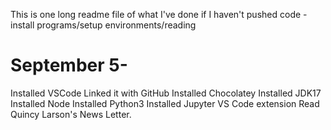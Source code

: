 This is one long readme file of what I've done if I haven't pushed code - install programs/setup environments/reading

September 5-
======================================
Installed VSCode
Linked it with GitHub
Installed Chocolatey
Installed JDK17
Installed Node
Installed Python3
Installed Jupyter VS Code extension
Read Quincy Larson's News Letter.


